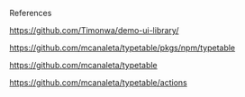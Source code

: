 References

<https://github.com/Timonwa/demo-ui-library/>

<https://github.com/mcanaleta/typetable/pkgs/npm/typetable>

<https://github.com/mcanaleta/typetable>

<https://github.com/mcanaleta/typetable/actions>
